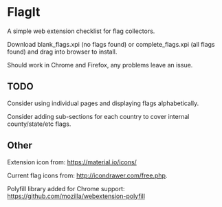 # FlagIt

A simple web extension checklist for flag collectors.

Download blank_flags.xpi (no flags found) or complete_flags.xpi (all flags found) and drag into browser to install.

Should work in Chrome and Firefox, any problems leave an issue.


## TODO

Consider using individual pages and displaying flags alphabetically.

Consider adding sub-sections for each country to cover internal county/state/etc flags.

## Other

Extension icon from: https://material.io/icons/

Current flag icons from: http://icondrawer.com/free.php.

Polyfill library added for Chrome support: https://github.com/mozilla/webextension-polyfill
